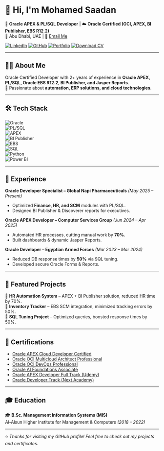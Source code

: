 # 👋 Hi, I'm Mohamed Saadan  

💼 **Oracle APEX & PL/SQL Developer** | ☁️ **Oracle Certified (OCI, APEX, BI Publisher, EBS R12.2)**  
📍 Abu Dhabi, UAE | 📧 [Email Me](mailto:mohamed.a.saadan.dev@gmail.com)  

[![LinkedIn](https://img.shields.io/badge/LinkedIn-0077B5?style=for-the-badge&logo=linkedin&logoColor=white)](https://www.linkedin.com/in/mohamed-saadan-dev) 
[![GitHub](https://img.shields.io/badge/GitHub-181717?style=for-the-badge&logo=github&logoColor=white)](https://github.com/mohamedsaadan)
[![Portfolio](https://img.shields.io/badge/Portfolio-4285F4?style=for-the-badge&logo=Google-chrome&logoColor=white)](https://mohamedsaadan.github.io)
[![Download CV](https://img.shields.io/badge/CV-Download-green?style=for-the-badge&logo=adobeacrobatreader&logoColor=white)](./cv/Mohamed_Saadan_Oracle_Developer_Resume.pdf)

---

## 👨‍💻 About Me  
Oracle Certified Developer with 2+ years of experience in **Oracle APEX, PL/SQL, Oracle EBS R12.2, BI Publisher, and Jasper Reports**.  
🚀 Passionate about **automation, ERP solutions, and cloud technologies**.  

---

## 🛠 Tech Stack  

![Oracle](https://img.shields.io/badge/Oracle-F80000?style=for-the-badge&logo=oracle&logoColor=white)  
![PL/SQL](https://img.shields.io/badge/PL%2FSQL-003B57?style=for-the-badge&logo=oracle&logoColor=white)  
![APEX](https://img.shields.io/badge/Oracle%20APEX-FF0000?style=for-the-badge&logo=oracle&logoColor=white)  
![BI Publisher](https://img.shields.io/badge/BI%20Publisher-4285F4?style=for-the-badge&logo=google-analytics&logoColor=white)  
![EBS](https://img.shields.io/badge/EBS%20R12.2-0B5C8E?style=for-the-badge&logo=erpnext&logoColor=white)  
![SQL](https://img.shields.io/badge/SQL-4479A1?style=for-the-badge&logo=mysql&logoColor=white)  
![Python](https://img.shields.io/badge/Python-3776AB?style=for-the-badge&logo=python&logoColor=white)  
![Power BI](https://img.shields.io/badge/PowerBI-F2C811?style=for-the-badge&logo=powerbi&logoColor=black)  

---

## 💼 Experience  

**Oracle Developer Specialist – Global Napi Pharmaceuticals** *(May 2025 – Present)*  
- Optimized **Finance, HR, and SCM** modules with PL/SQL.  
- Designed BI Publisher & Discoverer reports for executives.  

**Oracle APEX Developer – Computer Services Group** *(Jun 2024 – Apr 2025)*  
- Automated HR processes, cutting manual work by **70%**.  
- Built dashboards & dynamic Jasper Reports.  

**Oracle Developer – Egyptian Armed Forces** *(Mar 2023 – Mar 2024)*  
- Reduced DB response times by **50%** via SQL tuning.  
- Developed secure Oracle Forms & Reports.  

---

## 🚀 Featured Projects  

🔹 **HR Automation System** – APEX + BI Publisher solution, reduced HR time by 70%.  
🔹 **Inventory Tracker** – EBS SCM integration, minimized tracking errors by 50%.  
🔹 **SQL Tuning Project** – Optimized queries, boosted response times by 50%.  

---

## 🏅 Certifications  

- [Oracle APEX Cloud Developer Certified](./certificates/apex-cloud.png)  
- [Oracle OCI Multicloud Architect Professional](./certificates/oci-architect.pdf)  
- [Oracle OCI DevOps Professional](./certificates/oci-devops.pdf)  
- [Oracle AI Foundations Associate](./certificates/oci-ai.pdf)  
- [Oracle APEX Developer Full Track (Udemy)](./certificates/apex-track.pdf)  
- [Oracle Developer Track (Next Academy)](./certificates/developer-track.pdf)  

---

## 🎓 Education  

🎓 **B.Sc. Management Information Systems (MIS)**  
Al-Alsun Higher Institute for Management & Computers *(2018 – 2022)*  

---

⭐ *Thanks for visiting my GitHub profile! Feel free to check out my projects and certificates.*

